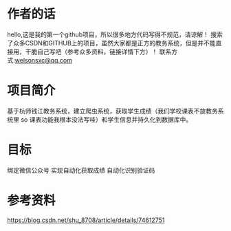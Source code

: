 # 作者的话
  hello,这是我的第一个github项目，所以很多地方代码写得不规范，请谅解！
  搜索了众多CSDN和GITHUB上的项目，虽然大家都是正方的教务系统，但是并不能直接用，干脆自己写吧（参考众多资料，链接详情下方）！
  联系方式:welsonsxc@qq.com
# 项目简介
  基于杭师钱江教务系统，建立爬虫系统，获取学生成绩（我们学校课表不放教务系统里 so 课表功能我根本没法写哇）和学生信息并持久化到数据库中。
# 目标
  绑定微信公众号 实现自动化获取成绩
  自动化识别验证码

# 参考资料
https://blog.csdn.net/shu_8708/article/details/74612751
